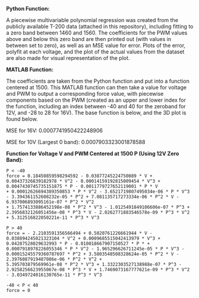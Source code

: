 **Python Function:**

A piecewise multivariable polynomial regression was created from the publicly available T-200 data (attached in this repository), including fitting to a zero band between 
1460 and 1560. The coefficients for the PWM values above and below this zero band are then printed out (with values in between set to zero), as well as an MSE value for 
error. Plots of the error, polyfit at each voltage, and the plot of the actual values from the dataset are also made for visual representation of the plot.

**MATLAB Function:**

The coefficients are taken from the Python function and put into a function centered at 1500. This MATLAB function can then take a value for voltage and PWM to output a
corresponding force value, with piecewise components based on the PWM (created as an upper and lower index for the function, including an index between -40 and 40 for the
zeroband for 12V, and -28 to 28 for 16V). The base function is below, and the 3D plot is found below.

MSE for 16V: 0.0007741950422248906

MSE for 10V (Largest 0 band): 0.0007903323001878588

**Function for Voltage V and PWM Centered at 1500 P (Using 12V Zero Band):**
```
P < -40
force = 0.18450859598294592 - 0.03877245224750089 * V + 0.00437326839182978 * V^2 - 0.00014159192815009454 * V^3 + 0.0047430745735151875 * P - 0.0011779727652119001 * P * V
+ 0.00012626694389350853 * P * V^2 - 3.6521719807495034e-06 * P * V^3 - 3.394361152608232e-05 * P^2 + 7.081135717273334e-06 * P^2 * V - 6.937006893095161e-07 * P^2 * V^2
+ 1.7574133886452198e-08 * P^2 * V^3 - 1.0125491849106606e-07 * P^3 + 2.3956832126051456e-08 * P^3 * V - 2.0262771883546578e-09 * P^3 * V^2 + 5.312516822050221e-11 * P^3 * V^3

P > 40
force = - 2.2103591356566494 + 0.5020761226661944 * V - 0.038894245021323104 * V^2 + 0.0009685515042413979 * V^3 + 0.04287528029632993 * P - 0.010018667907150527 * P * +
0.0007918978226055346 * P * V^2 - 1.965296626711245e-05 * P * V^3 - 0.00015245579360787697 * P^2 + 3.5803548508328624e-05 * P^2 * V - 2.3976087919487086e-06 * P^2 * V^2 +
5.395703879569961e-08 * P^2 * V^3 + 1.3322303527138988e-07 * P^3 - 2.9258256623955067e-08 * P^3 * V + 1.7469073167777621e-09 * P^3 * V^2 - 3.0349724016130765e-11 * P^3 * V^3

-40 < P < 40
force = 0
```
